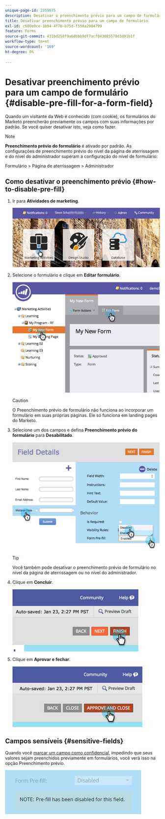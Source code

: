 ```yaml
---
unique-page-id: 2359675
description: Desativar o preenchimento prévio para um campo de formulário - Documentação do Marketo - Documentação do produto
title: Desativar preenchimento prévio para um campo de formulário
exl-id: c600e0ce-1b94-4f7b-b75d-f550a2904799
feature: Forms
source-git-commit: 431bd258f9a68bbb9df7acf043085578d3d91b1f
workflow-type: tm+mt
source-wordcount: '169'
ht-degree: 0%

---
```


# Desativar preenchimento prévio para um campo de formulário {#disable-pre-fill-for-a-form-field}

Quando um visitante da Web é conhecido (com cookie), os formulários do Marketo preencherão previamente os campos com suas informações por padrão. Se você quiser desativar isto, veja como fazer.

>[!NOTE]
>
>**Preenchimento prévio do formulário** é ativado por padrão. As configurações de preenchimento prévio do nível da página de aterrissagem e do nível do administrador superam a configuração do nível de formulário:
>
>Formulário > Página de aterrissagem > Administrador

## Como desativar o preenchimento prévio {#how-to-disable-pre-fill}

1. Ir para **Atividades de marketing**.

   ![](assets/login-marketing-activities-7.png)

1. Selecione o formulário e clique em **Editar formulário**.

   ![](assets/image2014-9-15-14-3a26-3a46.png)

   >[!CAUTION]
   >
   >O Preenchimento prévio de formulário não funciona ao incorporar um formulário em suas próprias páginas. Ele só funciona em landing pages do Marketo.

1. Selecione um dos campos e defina **Preenchimento prévio do formulário** para **Desabilitado**.

   ![](assets/image2014-9-15-14-3a26-3a54.png)

   >[!TIP]
   >
   >Você também pode desativar o preenchimento prévio de formulário no nível da página de aterrissagem ou no nível do administrador.

1. Clique em **Concluir**.

   ![](assets/image2014-9-15-14-3a27-3a1.png)

1. Clique em **Aprovar e fechar**.

   ![](assets/image2014-9-15-14-3a27-3a6.png)

## Campos sensíveis {#sensitive-fields}

Quando você [marcar um campo como confidencial](/help/marketo/product-docs/administration/field-management/mark-a-field-as-sensitive.md), impedindo que seus valores sejam preenchidos previamente em formulários, você verá isso na opção Preenchimento prévio.

![](assets/disable-pre-fill.png)